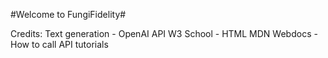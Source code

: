 #Welcome to FungiFidelity#

Credits:
Text generation - OpenAI API
W3 School - HTML
MDN Webdocs - How to call API tutorials